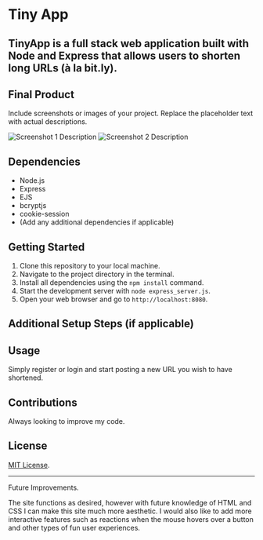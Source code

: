 # Tiny App


## TinyApp is a full stack web application built with Node and Express that allows users to shorten long URLs (à la bit.ly).


## Final Product

Include screenshots or images of your project. Replace the placeholder text with actual descriptions.

![Screenshot 1 Description](docs/screenshot1.png)
![Screenshot 2 Description](docs/screenshot2.png)

## Dependencies

- Node.js
- Express
- EJS
- bcryptjs
- cookie-session
- (Add any additional dependencies if applicable)

## Getting Started

1. Clone this repository to your local machine.
2. Navigate to the project directory in the terminal.
3. Install all dependencies using the `npm install` command.
4. Start the development server with `node express_server.js`.
5. Open your web browser and go to `http://localhost:8080`.

## Additional Setup Steps (if applicable)



## Usage

Simply register or login and start posting a new URL you wish to have shortened.

## Contributions

Always looking to improve my code. 

## License

[MIT License](https://opensource.org/licenses/MIT).

---

Future Improvements.

The site functions as desired, however with future knowledge of HTML and CSS I can make this site much more aesthetic. I would also like to add more interactive features such as reactions when the mouse hovers over a button and other types of fun user experiences.






